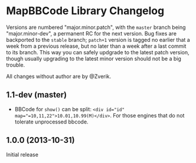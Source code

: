 # MapBBCode Library Changelog

Versions are numbered "major.minor.patch", with the `master` branch being "major.minor-dev", a permanent RC for the next version. Bug fixes are backported to the `stable` branch; `patch+1` version is tagged no earlier that a week from a previous release, but no later than a week after a last commit to its branch. This way you can safely updgrade to the latest patch version, though usually upgrading to the latest minor version should not be a big trouble.

All changes without author are by @Zverik.

## 1.1-dev (master)

* BBCode for `show()` can be split: `<div id="id" map="=10,11,22">10.01,10.99(M)</div>`. For those engines that do not tolerate unprocessed bbcode.

## 1.0.0 (2013-10-31)

Initial release
